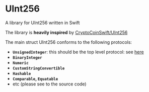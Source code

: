 # UInt256

A library for UInt256 written in Swift

The library is **heavily inspired** by [CryptoCoinSwift/UInt256](https://github.com/CryptoCoinSwift/UInt256)

The main struct UInt256 conforms to the following protocols: 
 - **`UnsignedInteger`**: this should be the top level protocol: see [here](https://github.com/apple/swift-evolution/blob/master/proposals/0104-improved-integers.md#proposed-solution)
 - **`BinaryInteger`**
 - **`Numeric`**
 - **`CustomStringConvertible`**
 - **`Hashable`**
 - **`Comparable`, `Equatable`**
 - etc (please see to the source code)
